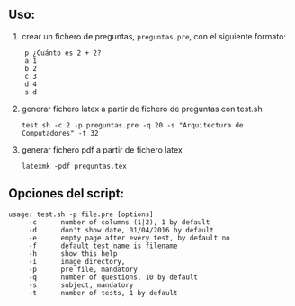 Uso:
----

1. crear un fichero de preguntas, `preguntas.pre`, con el siguiente formato:
```
	p ¿Cuánto es 2 + 2?
	a 1
	b 2
	c 3
	d 4
	s d
```

2. generar fichero latex a partir de fichero de preguntas con test.sh

	`test.sh -c 2 -p preguntas.pre -q 20 -s "Arquitectura de Computadores" -t 32`

3. generar fichero pdf a partir de fichero latex

	`latexmk -pdf preguntas.tex`


Opciones del script:
--------------------

	usage: test.sh -p file.pre [options]
		 -c 	 number of columns (1|2), 1 by default
		 -d 	 don't show date, 01/04/2016 by default
		 -e 	 empty page after every test, by default no
		 -f 	 default test name is filename
		 -h 	 show this help
		 -i 	 image directory, 
		 -p 	 pre file, mandatory
		 -q 	 number of questions, 10 by default
		 -s 	 subject, mandatory
		 -t 	 number of tests, 1 by default

